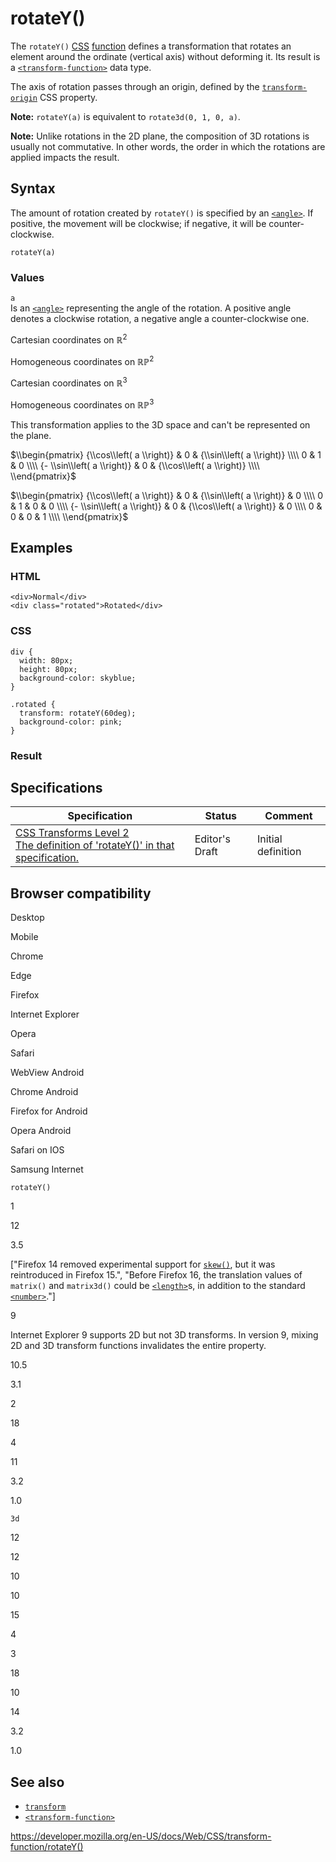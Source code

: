 # rotateY()

The `rotateY()` [CSS](https://developer.mozilla.org/en-US/docs/Web/CSS) [function](../css_functions) defines a transformation that rotates an element around the ordinate (vertical axis) without deforming it. Its result is a [`<transform-function>`](../transform-function) data type.

The axis of rotation passes through an origin, defined by the [`transform-origin`](../transform-origin) CSS property.

**Note:** `rotateY(a)` is equivalent to `rotate3d(0, 1, 0, a)`.

**Note:** Unlike rotations in the 2D plane, the composition of 3D rotations is usually not commutative. In other words, the order in which the rotations are applied impacts the result.

## Syntax

The amount of rotation created by `rotateY()` is specified by an [`<angle>`](../angle). If positive, the movement will be clockwise; if negative, it will be counter-clockwise.

    rotateY(a)

### Values

`a`  
Is an [`<angle>`](../angle) representing the angle of the rotation. A positive angle denotes a clockwise rotation, a negative angle a counter-clockwise one.

Cartesian coordinates on ℝ<sup>2</sup>

Homogeneous coordinates on ℝℙ<sup>2</sup>

Cartesian coordinates on ℝ<sup>3</sup>

Homogeneous coordinates on ℝℙ<sup>3</sup>

This transformation applies to the 3D space and can't be represented on the plane.

$\\begin{pmatrix}
{\\cos\\left( a \\right)} & 0 & {\\sin\\left( a \\right)} \\\\
0 & 1 & 0 \\\\
{- \\sin\\left( a \\right)} & 0 & {\\cos\\left( a \\right)} \\\\
\\end{pmatrix}$

$\\begin{pmatrix}
{\\cos\\left( a \\right)} & 0 & {\\sin\\left( a \\right)} & 0 \\\\
0 & 1 & 0 & 0 \\\\
{- \\sin\\left( a \\right)} & 0 & {\\cos\\left( a \\right)} & 0 \\\\
0 & 0 & 0 & 1 \\\\
\\end{pmatrix}$

## Examples

### HTML

    <div>Normal</div>
    <div class="rotated">Rotated</div>

### CSS

    div {
      width: 80px;
      height: 80px;
      background-color: skyblue;
    }

    .rotated {
      transform: rotateY(60deg);
      background-color: pink;
    }

### Result

## Specifications

<table><thead><tr class="header"><th>Specification</th><th>Status</th><th>Comment</th></tr></thead><tbody><tr class="odd"><td><a href="https://drafts.csswg.org/css-transforms-2/#funcdef-rotatey">CSS Transforms Level 2<br />
<span class="small">The definition of 'rotateY()' in that specification.</span></a></td><td><span class="spec-ed">Editor's Draft</span></td><td>Initial definition</td></tr></tbody></table>

## Browser compatibility

Desktop

Mobile

Chrome

Edge

Firefox

Internet Explorer

Opera

Safari

WebView Android

Chrome Android

Firefox for Android

Opera Android

Safari on IOS

Samsung Internet

`rotateY()`

1

12

3.5

\["Firefox 14 removed experimental support for [`skew()`](https://developer.mozilla.org/docs/Web/CSS/transform-function/skew), but it was reintroduced in Firefox 15.", "Before Firefox 16, the translation values of `matrix()` and `matrix3d()` could be [`<length>`](https://developer.mozilla.org/docs/Web/CSS/length)s, in addition to the standard [`<number>`](https://developer.mozilla.org/docs/Web/CSS/number)."\]

9

Internet Explorer 9 supports 2D but not 3D transforms. In version 9, mixing 2D and 3D transform functions invalidates the entire property.

10.5

3.1

2

18

4

11

3.2

1.0

`3d`

12

12

10

10

15

4

3

18

10

14

3.2

1.0

## See also

- [`transform`](../transform)
- [`<transform-function>`](../transform-function)

<a href="https://developer.mozilla.org/en-US/docs/Web/CSS/transform-function/rotateY()" class="_attribution-link">https://developer.mozilla.org/en-US/docs/Web/CSS/transform-function/rotateY()</a>
